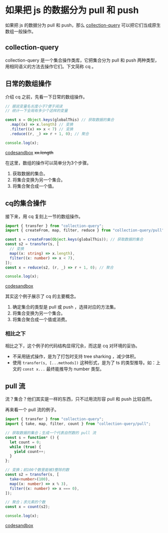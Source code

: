 # 如果把 js 的数据分为 pull 和 push

如果把 js 的数据分为 pull 和 push，那么 [collection-query](https://github.com/Iplaylf2/collection-query) 可以把它们当成原生数组一般操作。

## collection-query

collection-query 是一个集合操作类库，它把集合分为 pull 和 push 两种类型，用相同语义的方法去操作它们。下文简称 cq 。

## 日常的数组操作

介绍 cq 之前，先看一下日常的数组操作。

``` javascript
// 据说变量名长度小于7便于阅读
// 统计一下全局有多少个这样的变量

const x = Object.keys(globalThis) // 获取数据的集合
  .map((x) => x.length) // 变换
  .filter((x) => x < 7) // 变换
  .reduce((r, _) => r + 1, 0); // 聚合

console.log(x);
```
[codesandbox](https://codesandbox.io/s/1js-r6zso) ~~xx.length~~

在这里，数组的操作可以简单分为3个步骤。
1. 获取数据的集合。
2. 将集合变换为另一个集合。
3. 将集合聚合成一个值。

## cq的集合操作

接下来，用 cq 复刻上一节的数组操作。

``` typescript
import { transfer } from "collection-query";
import { createFrom, map, filter, reduce } from "collection-query/pull";

const s = createFrom(Object.keys(globalThis)); // 获取数据的集合
const s2 = transfer(s, [
  // 变换
  map((x: string) => x.length),
  filter((x: number) => x < 7),
]);
const x = reduce(s2, (r, _) => r + 1, 0); // 聚合

console.log(x);
```
[codesandbox](https://codesandbox.io/s/2ts-kvkqb)

其实这个例子展示了 cq 的主要概念。
1. 确定集合的类型是 pull 或 push ，选择对应的方法集。
2. 将集合变换为另一个集合。
3. 将集合聚合成一个值或消费。

### 相比之下

相比之下，这个例子的代码结构显得冗余，而这是 cq 对环境的妥协。
- 不采用链式操作，是为了打包时支持 tree sharking ，减少体积。
- 使用 `transfer(s, [...methods])` 这种形式，是为了 ts 的类型推导。如：上文的 `const x...` 最终能推导为 number 类型。

## pull 流

流？集合？他们其实是一样的东西，只不过用流形容 pull 和 push 比较自然。

再来看一个 pull 流的例子。

``` typescript
import { transfer } from "collection-query";
import { take, map, filter, count } from "collection-query/pull";

// 获取数据的集合；生成一个代表自然数的 pull 流
const s = function* () {
  let count = 0;
  while (true) {
    yield count++;
  }
};

// 变换；前100个数里能被3整除的数
const s2 = transfer(s, [
  take<number>(100),
  map((x: number) => x % 3),
  filter((x: number) => x === 0),
]);

// 聚合；求元素的个数
const x = count(s2);

console.log(x);
```
[codesandbox](https://codesandbox.io/s/3ts-ksqim)

